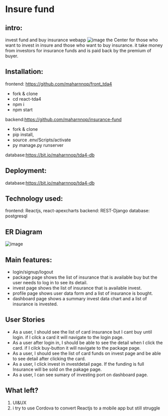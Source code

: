 # Insure fund
## intro:
  invest fund and buy insurance webapp
![image](https://user-images.githubusercontent.com/116508084/213916141-5799d1d9-9407-4495-8cdc-d50f11439b70.png)
  the Center for those who want to invest in insure and those who want to buy insurance.
  it take money from investors for insurance funds and is paid back by the premium of buyer.
  
## Installation: 
frontend: https://github.com/maharnnop/front_tda4 
  - fork & clone
  - cd react-tda4 
  - npm i 
  - npm start
  
backend:https://github.com/maharnnop/insurance-fund
  - fork & clone
  - pip install, 
  - source .env/Scripts/activate
  - py manage.py runserver

database:https://bit.io/maharnnop/tda4-db 

## Deployment:
database:https://bit.io/maharnnop/tda4-db 

## Technology used:
frontend:   Reactjs, react-apexcharts
backend:    REST-Django
database:   postgresql

##  ER Diagram
![image](https://user-images.githubusercontent.com/116508084/213916948-6f4bd917-2063-4e0c-80a6-754a1cf4ad55.png)

## Main features:
- login/signup/logout
- package page shows the list of insurance that is available buy but the user needs to log in to see its detail.
- invest page shows the list of insurance that is available invest.
- profile page shows user data form and a list of insurance is bought.
- dashboard page shows a summary invest data chart and a list of insurance is invested.

## User Stories
- As a user, I should see the list of card insurance but I cant buy until login. if I cilck a card it will navigate to the login page.
- As a user after login in, I should be able to see the detail when I click the card. if I cilck buy-button it will navigate to the package page.
- As a user, I should see the list of card funds on invest page and be able to see detail after clicking the card.
- As a user, I click invest in investdetail page. If the funding is full Insurance will be sold on the pakage page.
- As a user, I can see sumary of investing port on dashboard page.

## What left?
1. UI&UX
2. i try to use Cordova to convert Reactjs to a mobile app but still struggle
